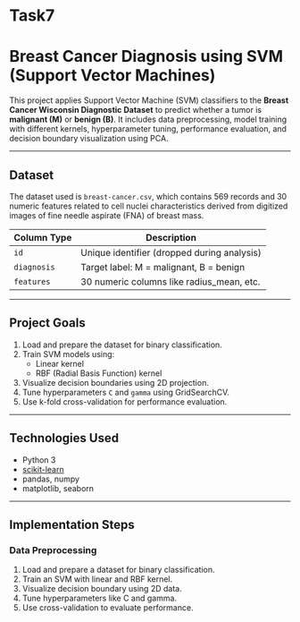 # Task7
# Breast Cancer Diagnosis using SVM (Support Vector Machines)

This project applies Support Vector Machine (SVM) classifiers to the **Breast Cancer Wisconsin Diagnostic Dataset** to predict whether a tumor is **malignant (M)** or **benign (B)**. It includes data preprocessing, model training with different kernels, hyperparameter tuning, performance evaluation, and decision boundary visualization using PCA.

---

## Dataset

The dataset used is `breast-cancer.csv`, which contains 569 records and 30 numeric features related to cell nuclei characteristics derived from digitized images of fine needle aspirate (FNA) of breast mass.

| Column Type     | Description                                  |
|------------------|----------------------------------------------|
| `id`             | Unique identifier (dropped during analysis)  |
| `diagnosis`      | Target label: M = malignant, B = benign      |
| `features`       | 30 numeric columns like radius_mean, etc.    |

---

## Project Goals

1. Load and prepare the dataset for binary classification.
2. Train SVM models using:
   - Linear kernel
   - RBF (Radial Basis Function) kernel
3. Visualize decision boundaries using 2D projection.
4. Tune hyperparameters `C` and `gamma` using GridSearchCV.
5. Use k-fold cross-validation for performance evaluation.

---

## Technologies Used

- Python 3
- [scikit-learn](https://scikit-learn.org/stable/)
- pandas, numpy
- matplotlib, seaborn

---

## Implementation Steps

### Data Preprocessing

1. Load and prepare a dataset for binary classification.
2. Train an SVM with linear and RBF kernel.
3. Visualize decision boundary using 2D data.
4. Tune hyperparameters like C and gamma.
5. Use cross-validation to evaluate performance.


